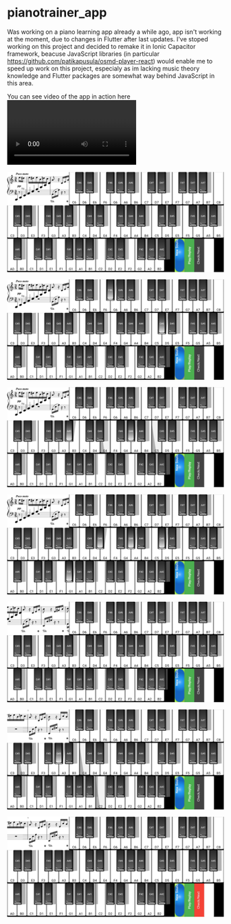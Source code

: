 # pianotrainer_app

Was working on a piano learning app already a while ago, app isn't working at the moment, due to changes in Flutter after last updates. I've stoped working on this project and decided to remake it in Ionic Capacitor framework, beacuse JavaScript libraries (in particular https://github.com/patikapusula/osmd-player-react) would enable me to speed up work on this project, especialy as im lacking music theory knowledge and Flutter packages are somewhat way behind JavaScript in this area.




You can see video of the app in action here
![Demo](https://user-images.githubusercontent.com/93236084/139025854-926ad899-6be7-4451-9dd2-066053d0830e.mp4)




![alt text](https://github.com/JanVeb/pianotrainer_app/blob/master/assets/Screenshot_20211027-161854375.jpg)


![alt text](https://github.com/JanVeb/pianotrainer_app/blob/master/assets/Screenshot_20211027-161917947.jpg)


![alt text](https://github.com/JanVeb/pianotrainer_app/blob/master/assets/Screenshot_20211027-161922483.jpg)


![alt text](https://github.com/JanVeb/pianotrainer_app/blob/master/assets/Screenshot_20211027-161925280.jpg)


![alt text](https://github.com/JanVeb/pianotrainer_app/blob/master/assets/Screenshot_20211027-161931589.jpg)


![alt text](https://github.com/JanVeb/pianotrainer_app/blob/master/assets/Screenshot_20211027-161937054.jpg)


![alt text](https://github.com/JanVeb/pianotrainer_app/blob/master/assets/Screenshot_20211027-161942686.jpg)
